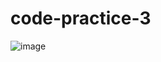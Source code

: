 # code-practice-3
![image](https://user-images.githubusercontent.com/127211886/232990990-cd1c8d2d-52cf-4e3e-be58-d895fc3462ee.png)
```sh
